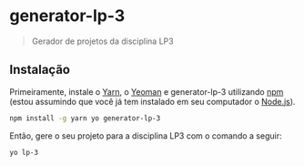 # generator-lp-3
> Gerador de projetos da disciplina LP3

## Instalação

Primeiramente, instale o [Yarn](https://yarnpkg.com/), o [Yeoman](http://yeoman.io) e generator-lp-3 utilizando [npm](https://www.npmjs.com/) (estou assumindo que você já tem instalado em seu computador o [Node.js](https://nodejs.org/)).

```bash
npm install -g yarn yo generator-lp-3
```

Então, gere o seu projeto para a disciplina LP3 com o comando a seguir:

```bash
yo lp-3
```